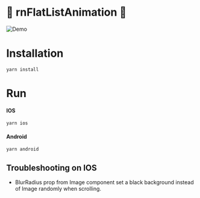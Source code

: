 # :unicorn: rnFlatListAnimation :unicorn:

![Demo](https://github.com/jkancel/rnFlatListAnimation/blob/master/demo.gif?raw=true)

# Installation
```
yarn install
```

# Run

#### IOS
```
yarn ios
```

#### Android

```
yarn android
```

## Troubleshooting on IOS

- BlurRadius prop from Image component set a black background instead of Image randomly when scrolling.
